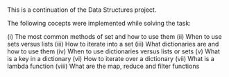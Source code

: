###

This is a continuation of the Data Structures project.

The following cocepts were implemented while solving the task:

(i)	The most common methods of set and how to use them
(ii)	When to use sets versus lists
(iii)	How to iterate into a set
(iii)	What dictionaries  are and how to use them
(iv)	When to use dictionaries versus lists or sets
(v)	What is a key in a dictionary
(vi)	How to iterate over a dictionary
(vii)	What is a lambda function
(viii)	What are the map, reduce and filter functions
